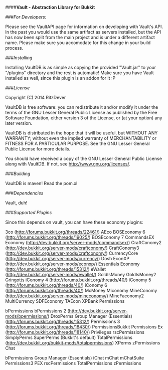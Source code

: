 ####**Vault - Abstraction Library for Bukkit**

###*For Developers:*

Please see the VaultAPI page for information on developing with Vault's API. In the past you would use the same artifact as servers installed, but the API has now been split from the main project and is under a different artifact name. Please make sure you accomodate for this change in your build process.

###*Installing*

Installing VaultDB is as simple as copying the provided "Vault.jar" to your "/plugins" directory and the rest is automatic! 
Make sure you have Vault installed as well, since this plugin is an addon for it :P


###*License*

Copyright (C) 2014 RitzDever

VaultDB is free software: you can redistribute it and/or modify it under the terms of the GNU Lesser General Public License as published by the Free Software Foundation, either version 3 of the License, or (at your option) any later version.

VaultDB is distributed in the hope that it will be useful, but WITHOUT ANY WARRANTY; without even the implied warranty of MERCHANTABILITY or FITNESS FOR A PARTICULAR PURPOSE. See the GNU Lesser General Public License for more details.

You should have received a copy of the GNU Lesser General Public License along with VaultDB. If not, see http://www.gnu.org/licenses/.

###*Building*

VaultDB is maven! Read the pom.xl

###*Dependencies*

Vault, duh!

###*Supported Plugins*

Since this depends on vault, you can have these economy plugins:

3co (http://forums.bukkit.org/threads/22461/)
AEco
BOSEconomy 6 (http://forums.bukkit.org/threads/19025/)
BOSEconomy 7
CommandsEX Economy (http://dev.bukkit.org/server-mods/commandsex/)
CraftConomy2 (http://dev.bukkit.org/server-mods/craftconomy/)
CraftConomy3 (http://dev.bukkit.org/server-mods/craftconomy/)
CurrencyCore (http://dev.bukkit.org/server-mods/currency/)
Dosh
EconXP (http://dev.bukkit.org/server-mods/econxp/)
Essentials Economy (http://forums.bukkit.org/threads/15312/)
eWallet (http://dev.bukkit.org/server-mods/ewallet/)
GoldIsMoney
GoldIsMoney2
Gringotts
iConomy 4 (http://forums.bukkit.org/threads/40/)
iConomy 5 (http://forums.bukkit.org/threads/40/)
iConomy 6 (http://forums.bukkit.org/threads/40/)
McMoney
Miconomy
MineConomy (http://dev.bukkit.org/server-mods/mineconomy/)
MineFaconomy2
MultiCurrency
SDFEconomy
TAEcon
XPBank
Permissions

bPermissions
bPermissions 2 (http://dev.bukkit.org/server-mods/bpermissions/)
DroxPerms
Group Manager (Essentials) (http://forums.bukkit.org/threads/15312/)
Permissions 3 (http://forums.bukkit.org/threads/18430/)
PermissionsBukkit
Permissions Ex (http://forums.bukkit.org/threads/18140/)
Privileges
rscPermissions
SimplyPerms
SuperPerms (Bukkit's default)
TotalPermissions (http://dev.bukkit.org/bukkit-mods/totalpermissions)
XPerms
zPermissions
Chat

bPermissions
Group Manager (Essentials)
iChat
mChat
mChatSuite
Permissions3
PEX
rscPermissions
TotalPermissions
zPermissions
